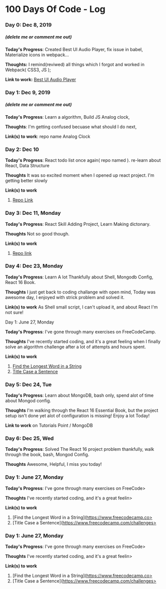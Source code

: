 # 100 Days Of Code - Log

### Day 0: Dec 8, 2019
##### (delete me or comment me out)

**Today's Progress**: Created Best UI Audio Player, fix issue in babel, Materialize icons in webpack...

**Thoughts:** I remind(reviwed) all things which I forgot and worked in Webpack( CSS3, JS );

**Link to work:** [Best UI Audio Player](https://github.com/lifeeric/Best-UI-Audio-Player)

### Day 1: Dec 9, 2019
##### (delete me or comment me out)

**Today's Progress**: Learn a algorithm, Build JS Analog clock,

**Thoughts**: I'm getting confused becuase what should I do next,

**Link(s) to work**: repo name Analog Clock


### Day 2: Dec 10

**Today's Progress**: React todo list once again( repo named ). re-learn about React, Data Structure

**Thoughts** It was so excited moment when I opened up react project. I'm getting better slowly

**Link(s) to work**
1. [Repo Link](https://github.com/lifeeric/React-todo-list-once-again)





### Day 3: Dec 11, Monday

**Today's Progress**: React Skill Adding Project, Learn Making dictonary.

**Thoughts** Not so good though.

**Link(s) to work**
1. [Repo link](https://github.com/lifeeric/React-skill-adding)



### Day 4: Dec 23, Monday

**Today's Progress**: Learn A lot Thankfully about Shell, Mongodb Config, React 16 Book.

**Thoughts** I just get back to coding challange with open mind, Today was awesome day, I enjoyed with strick problem and solved it.

**Link(s) to work**
As Shell small script, I can't upload it, and about React I'm not sure!

Day 1: June 27, Monday

**Today's Progress**: I've gone through many exercises on FreeCodeCamp.

**Thoughts** I've recently started coding, and it's a great feeling when I finally solve an algorithm challenge after a lot of attempts and hours spent.

**Link(s) to work**
1. [Find the Longest Word in a String](https://www.freecodecamp.com/challenges/find-the-longest-word-in-a-string)
2. [Title Case a Sentence](https://www.freecodecamp.com/challenges/title-case-a-sentence)



### Day 5: Dec 24, Tue

**Today's Progress**: Learn about MongoDB, bash only, spend alot of time about Mongod config.

**Thoughts** I'm walking through the React 16 Essential Book, but the project setup isn't done yet alot of configuration is missing!
Enjoy a lot Today!

**Link to work**
on Tutorials Point / MongoDB


### Day 6: Dec 25, Wed

**Today's Progress**: Solved The React 16 project problem thankfully, walk through the book, bash, Mongod Config.

**Thoughts** Awesome, Helpful, I miss you today!


### Day 1: June 27, Monday

**Today's Progress**: I've gone through many exercises on FreeCode>

**Thoughts** I've recently started coding, and it's a great feelin>

**Link(s) to work**
1. [Find the Longest Word in a String](https://www.freecodecamp.co>
2. [Title Case a Sentence](https://www.freecodecamp.com/challenges>


### Day 1: June 27, Monday

**Today's Progress**: I've gone through many exercises on FreeCode>

**Thoughts** I've recently started coding, and it's a great feelin>

**Link(s) to work**
1. [Find the Longest Word in a String](https://www.freecodecamp.co>
2. [Title Case a Sentence](https://www.freecodecamp.com/challenges>



